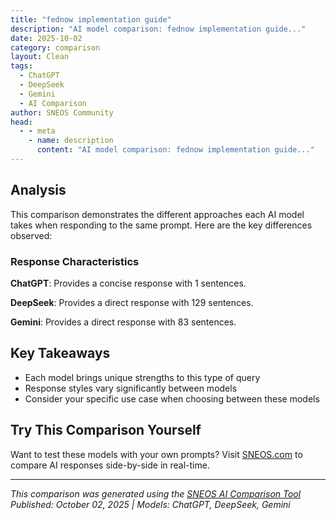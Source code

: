 ```yaml
---
title: "fednow implementation guide"
description: "AI model comparison: fednow implementation guide..."
date: 2025-10-02
category: comparison
layout: Clean
tags:
  - ChatGPT
  - DeepSeek
  - Gemini
  - AI Comparison
author: SNEOS Community
head:
  - - meta
    - name: description
      content: "AI model comparison: fednow implementation guide..."
---
```


<ChatComparison
  title="fednow implementation guide"
  prompt="fednow implementation guide"
  :responses='{
    "ChatGPT": "The FedNow Service is a new real-time payment and settlement service established by the Federal Reserve. It enables financial institutions to offer their customers an instant payment option. Here&#x27;s a high-level overview of the implementation steps and considerations for institutions looking to integrate FedNow into their payment systems:\n\n### Implementation Guide for FedNow\n\n#### 1. **Understanding FedNow**\n   - **Overview**: Familiarize yourself with the FedNow program, its capabilities, and how it works. Understand the benefits it brings in terms of transaction speed, availability, and customer service enhancements.\n   - **Resources**: Consult the Federal Reserve&#x27;s official documentation and resources regarding FedNow.\n\n#### 2. **Identify Stakeholders**\n   - **Project Team**: Form a project team that includes IT, operations, legal, compliance, and customer service representatives.\n   - **Management Buy-In**: Obtain support and alignment from senior management about the strategic importance of implementing FedNow.\n\n#### 3. **Assessment and Planning**\n   - **Current Systems Audit**: Review your current payment processing systems and capabilities. Identify areas that require upgrades or modifications to support FedNow.\n   - **Business Case Development**: Develop a business case, including expected benefits, cost analysis, and impact on customer experience.\n\n#### 4. **Technical Requirements**\n   - **Connectivity**: Ensure you have the necessary infrastructure and connectivity to the FedNow network.\n   - **System Compliance**: Assess what modifications or upgrades are necessary for compliance with FedNow&#x27;s technical specifications.\n   - **Data Security**: Implement necessary security measures to protect transaction data.\n\n#### 5. **Integration**\n   - **Software Development**: Modify existing software or develop new applications for sending and receiving FedNow payments. This includes implementing the ISO 20022 messaging standards.\n   - **APIs**: Leverage APIs for easy integration between your systems and the FedNow Service.\n   - **Testing**: Conduct rigorous testing to ensure reliability, security, and compliance with FedNow requirements.\n\n#### 6. **User Experience Design**\n   - **Customer Interface**: Design user interfaces that are intuitive and provide a seamless experience for your customers making real-time payments.\n   - **Education**: Develop educational materials for your customers about using FedNow, highlighting benefits and processes.\n\n#### 7. **Compliance and Risk Management**\n   - **Regulatory Compliance**: Ensure adherence to all regulatory requirements regarding payment processing, including AML/BSA requirements.\n   - **Risk Assessment**: Develop risk management policies specific to instant payments, including fraud detection mechanisms.\n\n#### 8. **Training and Transition**\n   - **Staff Training**: Train staff on new processes, technologies, and customer service protocols related to FedNow.\n   - **Customer Support**: Equip customer support teams with knowledge to assist users adopting the new service.\n\n#### 9. **Marketing and Rollout**\n   - **Launch Plan**: Develop a marketing plan for the launch of FedNow services, including promotional campaigns to inform existing customers.\n   - **Feedback Loop**: Establish channels for customer feedback to continuously improve the service based on user experience.\n\n#### 10. **Ongoing Management and Optimization**\n   - **Performance Monitoring**: Continuously monitor transaction performance and system issues post-launch to ensure a smooth operation.\n   - **Updates and Improvements**: Keep abreast of updates from the Federal Reserve regarding FedNow and make necessary adjustments to your offerings.\n\n### Additional Considerations\n- **Collaborate with Third Parties**: Explore potential partnerships with technology providers and other financial institutions to streamline or enhance your FedNow offerings.\n- **Review Future Developments**: Stay informed about future enhancements and features planned for FedNow to continuously evolve your services.\n\n### Conclusion\nImplementing FedNow can significantly enhance your financial institution&#x27;s payment capabilities. A well-planned and executed implementation process is crucial to leveraging the benefits of real-time payments. Always refer to the Federal Reserve&#x27;s latest guidelines and resources for the most accurate and detailed information.",
    "DeepSeek": "Of course. Here is a comprehensive guide to the FedNow Service implementation, structured to help financial institutions understand and navigate the process.\n\nThis guide is broken down into key phases: Understanding FedNow, Pre-Implementation Planning, Technical Implementation, Testing \u0026 Certification, and Go-Live \u0026 Post-Launch.\n\n---\n\n### **FedNow Service Implementation Guide**\n\n#### **1. Understanding the Basics: What is FedNow?**\n\nBefore implementation, it\u0027s crucial to understand what you are building.\n\n*   **What it is:** The FedNow Service is a real-time gross settlement (RTGS) system operated by the Federal Reserve. It enables instant, 24x7x365 payments between participating financial institutions in the United States.\n*   **Core Value:** Funds are final and available to recipients within seconds, at any time, including weekends and holidays.\n*   **Key Features:**\n    *   **Instant Settlement:** Irrevocable settlement in seconds.\n    *   **Always On:** 24/7/365 operation.\n    *   **Iso 20022:** Uses the modern, global ISO 20022 messaging standard.\n    *   **Request for Payment (RFP):** A feature that allows a payee to send a digital invoice directly to a payer\u0027s bank account.\n    *   **Core Functionality:** Supports credit transfers (push payments) with rich data payloads.\n\n#### **2. Pre-Implementation \u0026 Strategic Planning**\n\nThis is the most critical phase for a successful rollout.\n\n**A. Define Your Strategy and Use Cases**\n*   **Why are you implementing?** (e.g., competitive pressure, customer demand, new product offerings).\n*   **Which services will you offer initially?**\n    *   Receive-only? (Allowing your customers to receive instant payments)\n    *   Send-and-Receive? (Full functionality)\n    *   Will you support Request for Payment (RFP)?\n*   **Target Customer Segments:** Consumers, Small Businesses, Large Corporates?\n*   **Pricing Model:** How will you charge for the service?\n\n**B. Assemble Your Project Team**\nImplementation requires cross-functional collaboration:\n*   **Project Management:** To oversee timelines and resources.\n*   **Product Management:** To define the customer-facing product.\n*   **Compliance \u0026 Legal:** To address regulatory requirements, terms of service, and fraud controls.\n*   **Treasury \u0026 Finance:** To manage liquidity and settlement implications.\n*   **IT \u0026 Development:** For core system integration.\n*   **Operations \u0026 Support:** For handling exceptions, customer service, and daily monitoring.\n\n**C. Choose Your Implementation Path**\nThere are two primary ways to connect to the FedNow Service:\n\n1.  **Direct Integration (Via FedLine Direct\u00AE or FedLine Command\u00AE):**\n    *   **What it is:** Your core banking system or payment hub connects directly to the Fed via a secure, dedicated network.\n    *   **Best for:** Larger institutions with significant technical resources and in-house development capabilities.\n    *   **Pros:** Greater control, potential for deeper customization.\n    *   **Cons:** Higher technical complexity and resource commitment.\n\n2.  **Indirect Integration (Via a Service Provider/Core Processor):**\n    *   **What it is:** Your core banking provider (e.g., FIS, Jack Henry, Fiserv) or a third-party payment processor connects to FedNow on your behalf. You connect to them.\n    *   **Best for:** Most community banks and credit unions.\n    *   **Pros:** Faster time-to-market, leverages existing relationships, less internal technical burden.\n    *   **Cons:** Dependent on your provider\u0027s timeline and feature set; may have less flexibility.\n\n***Action Item:*** **Contact your core processor immediately** to understand their FedNow strategy, timeline, and pricing.\n\n**D. Liquidity Management**\n*   Instant payments require prefunding. You must maintain a separate Master Account balance with the Fed for FedNow transactions.\n*   Develop a strategy for monitoring and replenishing this balance 24/7. The Fed provides tools like the FedNow Liquidity Management Tool (LMT) to help.\n\n**E. Risk \u0026 Fraud Management**\n*   **Irrevocability:** Once a payment is sent, it cannot be recalled. This heightens fraud risk.\n*   **Implement robust controls:** Multi-factor authentication, transaction limits (both per-transaction and daily), velocity checks, and advanced behavioral analytics.\n*   Develop clear procedures for handling payment exceptions and error resolution (e.g., mistaken payments).\n\n#### **3. Technical Implementation**\n\nThis phase involves the actual build and integration.\n\n**A. Connectivity \u0026 Security**\n*   Establish a secure connection to the FedNow network via your chosen path (Direct or Indirect).\n*   Implement required security protocols and certificates.\n\n**B. ISO 20022 Message Mapping**\n*   Your systems must be able to generate, send, and receive ISO 20022 payment messages (specifically, the \u0060pacs.008\u0060 for the credit transfer).\n*   Map data fields from your internal systems (e.g., account number, amount, memo) to the ISO 20022 format.\n*   Ensure you can handle the rich data fields to support better remittance information.\n\n**C. Core System Integration**\n*   Integrate the FedNow service with your core banking system to:\n    *   **Debit/Credit customer accounts** in real-time.\n    *   **Update ledgers** immediately.\n    *   **Post transaction details** to customer statements.\n*   Build APIs or use file-based interfaces as required by your core processor.\n\n**D. Customer-Facing Channel Development**\n*   **Online Banking:** Build the UI/UX for customers to send and receive instant payments.\n*   **Mobile Banking:** Integrate FedNow into your mobile app.\n*   **Business Banking/API:** Develop APIs for corporate clients to integrate FedNow into their ERPs or accounting software.\n\n#### **4. Testing \u0026 Certification**\n\nYou cannot go live without successfully completing the Fed\u0027s certification process.\n\n*   **Testing Environment:** The Fed provides a full, non-production testing environment that mirrors the live service.\n*   **Certification Scenarios:** You must successfully execute a defined set of test cases covering:\n    *   Successful send and receive transactions.\n    *   Error conditions (e.g., insufficient liquidity, invalid account numbers).\n    *   Request for Payment (if applicable).\n    *   Liquidity management transactions.\n*   **End-to-End Testing:** Test the entire flow with your core processor, internal systems, and customer channels.\n*   **Fraud Scenario Testing:** Test your fraud controls and transaction limits.\n\n#### **5. Go-Live \u0026 Post-Launch**\n\n**A. Go-Live Preparation**\n*   Finalize operational procedures and train your customer service and operations teams.\n*   Develop a communication plan for your customers (announcements, FAQs, user guides).\n*   Set your initial transaction limits.\n\n**B. Go-Live**\n*   The transition to the live FedNow production environment is typically a coordinated switch.\n*   Have a \u0022war room\u0022 with key team members available to handle any immediate issues.\n\n**C. Post-Launch Monitoring \u0026 Optimization**\n*   **Monitor 24/7:** Implement real-time monitoring of transaction queues, liquidity levels, and system health.\n*   **Gather Feedback:** Collect feedback from early users.\n*   **Analyze Metrics:** Track adoption rates, transaction volumes, and error rates.\n*   **Iterate and Expand:** Plan for future phases, such as promoting the service more broadly, adjusting limits, or adding new features like Request for Payment.\n\n---\n\n### **Official Federal Reserve Resources**\n\nThis guide is a summary. Your primary sources of truth should be the official Fed resources:\n\n1.  **The FedNow Explorer:** The main portal for all information, documentation, and registration. **[https://www.frbservices.org/financial-services/fednow](https://www.frbservices.org/financial-services/fednow)**\n2.  **FedNow Implementation Playbook:** A detailed, step-by-step guide provided by the Fed. This is essential reading.\n3.  **FedNow Service Provider Showcase:** A list of core processors, technology providers, and consultants that are ready to help with implementation.\n\n### **Summary Checklist**\n\n*   [ ] Form a cross-functional project team.\n*   [ ] Contact your core processor to confirm their plan.\n*   [ ] Define your business strategy and initial use cases.\n*   [ ] Develop your risk and fraud management framework.\n*   [ ] Plan for 24/7 liquidity management.\n*   [ ] Begin technical integration (direct or via provider).\n*   [ ] Complete FedNow certification testing.\n*   [ ] Train staff and prepare customer communications.\n*   [ ] Go-Live and monitor closely.\n\nImplementing FedNow is a significant undertaking but a necessary one to remain competitive in the evolving payments landscape. A methodical, well-planned approach is the key to success.",
    "Gemini": "While I can\u0027t provide a single, official \u0022FedNow Implementation Guide\u0022 (as the exact resources you need will depend on your institution\u0027s specific situation), I can give you a comprehensive overview of what FedNow implementation entails and point you to the key resources you\u0027ll need to access.  Think of this as your roadmap.\n\n**I. Understanding FedNow**\n\n*   **What is FedNow?** FedNow is a 24/7/365 instant payment service developed by the Federal Reserve. It enables financial institutions to send and receive payments in near real-time, offering businesses and consumers immediate access to funds.\n\n*   **Key Benefits:**\n    *   Faster payments\n    *   Improved cash flow management\n    *   New business opportunities\n    *   Enhanced customer experience\n    *   Operational efficiency\n\n*   **Core Functionality:**\n    *   Instant credit transfers\n    *   Request for payment (RFP)\n    *   Interbank communication\n\n**II. Key Steps to FedNow Implementation**\n\nThe implementation process can be broken down into these main phases:\n\n1.  **Assessment and Planning:**\n\n    *   **Strategic Alignment:** Determine how FedNow aligns with your institution\u0027s overall business strategy, target customer segments, and payment objectives.\n    *   **Use Case Identification:** Identify specific use cases for FedNow within your organization (e.g., faster payroll, instant insurance claims payouts, real-time bill payments).\n    *   **Cost-Benefit Analysis:**  Evaluate the costs associated with implementation (technology, staffing, training) against the potential benefits.\n    *   **Stakeholder Engagement:** Involve relevant departments (operations, IT, compliance, marketing) in the planning process.\n    *   **Timeline Development:** Create a realistic project timeline with key milestones.\n    *   **Decision:  Direct Participant vs. Correspondent:**  Determine if you will participate directly or use a correspondent bank. This is a crucial decision impacting the entire implementation.\n\n2.  **Technical Preparation:**\n\n    *   **Infrastructure Assessment:** Evaluate your existing IT infrastructure and identify necessary upgrades or modifications.\n    *   **Connectivity:** Establish connectivity to the FedNow Service.  This typically involves working with a third-party service provider or developing in-house solutions.\n    *   **Message Formats:**  Understand and implement the ISO 20022 message standards used by FedNow.  This is critical for interoperability.\n    *   **Software Integration:**  Integrate FedNow functionality with your core banking systems, payment platforms, and other relevant applications.\n    *   **Testing:** Conduct thorough testing of all systems and processes to ensure proper functionality and security.\n        *   **FedNow Testing Resources:** The Federal Reserve provides extensive testing environments and documentation.  This includes the FedNow testing guide, connectivity testing, and transaction testing.\n    *   **Security Considerations:** Implement robust security measures to protect against fraud and cyber threats.\n\n3.  **Operational Readiness:**\n\n    *   **Policy and Procedure Development:**  Establish clear policies and procedures for handling FedNow payments, including fraud prevention, dispute resolution, and compliance.\n    *   **Staff Training:**  Train employees on FedNow processes, security protocols, and customer service best practices.\n    *   **Customer Communication:**  Develop a communication strategy to inform customers about the availability of FedNow and its benefits.\n    *   **Monitoring and Reporting:**  Implement systems for monitoring FedNow transactions and generating reports for regulatory compliance and internal analysis.\n    *   **Compliance:**\n        *   Understand and adhere to all applicable regulations, including those related to Anti-Money Laundering (AML) and sanctions screening.\n        *   Develop robust compliance programs to mitigate risks.\n\n4.  **Go-Live and Ongoing Optimization:**\n\n    *   **Phased Rollout:** Consider a phased rollout of FedNow to minimize risk and allow for adjustments as needed.\n    *   **Monitoring and Support:**  Provide ongoing monitoring and support to ensure smooth operations.\n    *   **Performance Analysis:**  Regularly analyze FedNow performance to identify areas for improvement.\n    *   **Continuous Improvement:**  Stay informed about updates to the FedNow Service and make necessary adjustments to your systems and processes.\n\n**III. Key Resources and Official Documentation**\n\n*   **FedNow Website:**  This is your primary source for official information.  You can find it by searching \u0022FedNow Service\u0022 on Google. Look for links ending in \u0022.org\u0022\n    *   **Service Documentation:**  Access detailed documentation on FedNow rules, policies, and technical specifications.  This is constantly updated.\n    *   **Participant Guides:**  Find specific guides for financial institutions participating in FedNow.\n    *   **Testing and Certification:**  Get information on the FedNow testing environment and certification process.\n    *   **Webinars and Events:**  Attend webinars and events to learn more about FedNow and connect with other participants.\n    *   **Resource Center:** A repository of articles, FAQs, and other helpful resources.\n*   **Federal Reserve Banks:**  Your local Federal Reserve Bank can provide assistance and guidance throughout the implementation process.\n*   **Third-Party Service Providers:**  Many third-party providers offer solutions for connecting to FedNow and integrating it with existing systems. Research reputable vendors with proven experience.\n\n**IV. Choosing a FedNow Integration Approach**\n\n*   **Direct Participation:**  Connecting directly to the FedNow Service requires significant technical expertise and resources but provides the most control and flexibility.  Generally for large institutions.\n*   **Correspondent Banking:**  Partnering with a correspondent bank that is already connected to FedNow can be a simpler and more cost-effective option for smaller institutions.\n*   **Third-Party Payment Processor:** Many third-party processors are connecting to FedNow and offering services to their customers.\n\n**V. Security Considerations**\n\n*   **Fraud Prevention:** Implement robust fraud detection and prevention measures to protect against unauthorized transactions.\n*   **Cybersecurity:**  Strengthen your cybersecurity defenses to protect against cyber threats.\n*   **Data Security:**  Ensure the secure storage and transmission of sensitive data.\n*   **Authentication:** Implement multi-factor authentication (MFA) for all users accessing FedNow systems.\n\n**VI. Common Challenges and How to Overcome Them**\n\n*   **Complexity:** FedNow implementation can be complex, especially for institutions with legacy systems.  *Solution: Start early, plan carefully, and seek expert assistance.*\n*   **Cost:**  Implementation can be expensive. *Solution: Conduct a thorough cost-benefit analysis and explore options for minimizing costs.*\n*   **Interoperability:** Ensuring interoperability with existing systems can be challenging. *Solution:  Adhere to ISO 20022 standards and conduct thorough testing.*\n*   **Security Risks:**  Instant payments can increase the risk of fraud. *Solution:  Implement robust fraud prevention measures and cybersecurity defenses.*\n*   **Compliance:** Staying up-to-date with regulatory requirements can be difficult. *Solution:  Work with compliance experts and monitor regulatory updates.*\n\n**VII.  Important Considerations**\n\n*   **ISO 20022:** FedNow uses ISO 20022 messaging, so understanding and implementing this standard is crucial.  Consider training or expert consultation if your team lacks experience.\n*   **Testing, Testing, Testing:**  Don\u0027t underestimate the importance of thorough testing.  Utilize the FedNow testing environment extensively.\n*   **Stay Informed:**  The FedNow landscape is evolving, so stay up-to-date on the latest developments and best practices.\n\n**Disclaimer:** *This information is for general guidance only and should not be considered as professional advice.  You should consult with qualified experts to determine the specific requirements for your institution.*\n"
  }'
  published-date="10:45"
/>

## Analysis

This comparison demonstrates the different approaches each AI model takes when responding to the same prompt. Here are the key differences observed:

### Response Characteristics

**ChatGPT**: Provides a concise response with 1 sentences. 

**DeepSeek**: Provides a direct response with 129 sentences. 

**Gemini**: Provides a direct response with 83 sentences. 

## Key Takeaways

- Each model brings unique strengths to this type of query
- Response styles vary significantly between models
- Consider your specific use case when choosing between these models

## Try This Comparison Yourself

Want to test these models with your own prompts? Visit [SNEOS.com](https://sneos.com) to compare AI responses side-by-side in real-time.

---

*This comparison was generated using the [SNEOS AI Comparison Tool](https://sneos.com)*
*Published: October 02, 2025 | Models: ChatGPT, DeepSeek, Gemini*
